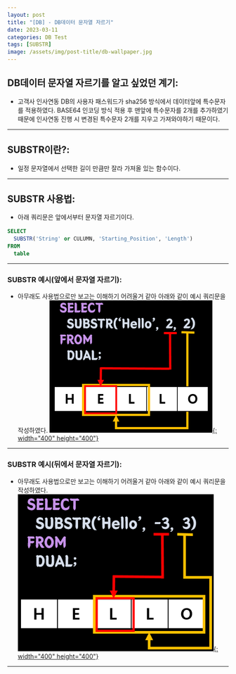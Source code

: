 ```yaml
---
layout: post
title: "[DB] - DB데이터 문자열 자르기"
date: 2023-03-11
categories: DB Test
tags: [SUBSTR]
image: /assets/img/post-title/db-wallpaper.jpg
---
```


## DB데이터 문자열 자르기를 알고 싶었던 계기:
- 고객사 인사연동 DB의 사용자 패스워드가 sha256 방식에서 데이터앞에 특수문자를 적용하였다. BASE64 인코딩 방식 적용 후 맨앞에 특수문자를 2개를 추가하였기 때문에 인사연동 진행 시 변경된 특수문자 2개를 지우고 가져와야하기 때문이다.

* * *

## SUBSTR이란?:
- 일정 문자열에서 선택한 길이 만큼만 잘라 가져올 있는 함수이다.

* * *

## SUBSTR 사용법:
- 아래 쿼리문은 앞에서부터 문자열 자르기이다.

```sql
SELECT
  SUBSTR('String' or CULUMN, 'Starting_Position', 'Length')
FROM
  table
```

* * *

### SUBSTR 예시(앞에서 문자열 자르기):
- 아무래도 사용법으로만 보고는 이해하기 어려울거 같아 아래와 같이 예시 쿼리문을 작성하였다.
[![텍스트](/assets/img/post/DB/SUBSTR%20%EC%98%88%EC%8B%9C%20%EC%BF%BC%EB%A6%AC.PNG){: width="400" height="400"}](/assets/img/post/DB/SUBSTR%20%EC%98%88%EC%8B%9C%20%EC%BF%BC%EB%A6%AC.PNG)

* * *

### SUBSTR 예시(뒤에서 문자열 자르기):
- 아무래도 사용법으로만 보고는 이해하기 어려울거 같아 아래와 같이 예시 쿼리문을 작성하였다.
[![텍스트](/assets/img/post/DB/SUBSTR%20%EC%98%88%EC%8B%9C%20%EC%BF%BC%EB%A6%AC(%EB%92%A4%EC%97%90%EC%84%9C%EB%B6%80%ED%84%B0).PNG){: width="400" height="400"}](/assets/img/post/DB/SUBSTR%20%EC%98%88%EC%8B%9C%20%EC%BF%BC%EB%A6%AC(%EB%92%A4%EC%97%90%EC%84%9C%EB%B6%80%ED%84%B0).PNG)

* * *